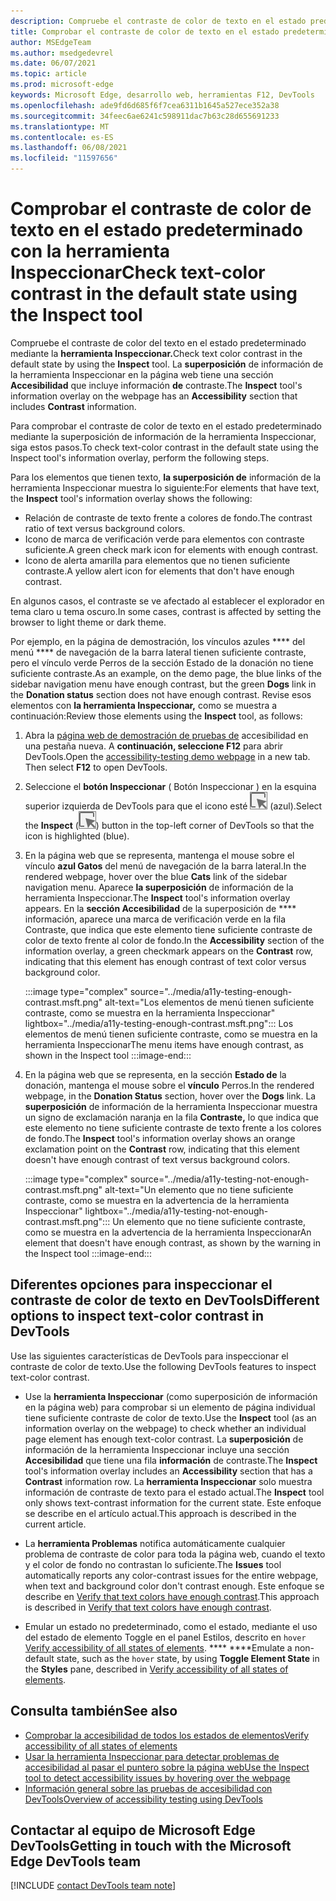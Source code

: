 ```yaml
---
description: Compruebe el contraste de color de texto en el estado predeterminado mediante la superposición de información de la herramienta Inspeccionar en la página, que tiene una sección Accesibilidad que incluye información de contraste.
title: Comprobar el contraste de color de texto en el estado predeterminado con la herramienta Inspeccionar
author: MSEdgeTeam
ms.author: msedgedevrel
ms.date: 06/07/2021
ms.topic: article
ms.prod: microsoft-edge
keywords: Microsoft Edge, desarrollo web, herramientas F12, DevTools
ms.openlocfilehash: ade9fd6d685f6f7cea6311b1645a527ece352a38
ms.sourcegitcommit: 34feec6ae6241c598911dac7b63c28d655691233
ms.translationtype: MT
ms.contentlocale: es-ES
ms.lasthandoff: 06/08/2021
ms.locfileid: "11597656"
---
```

# <a name="check-text-color-contrast-in-the-default-state-using-the-inspect-tool"></a><span data-ttu-id="37e4f-104">Comprobar el contraste de color de texto en el estado predeterminado con la herramienta Inspeccionar</span><span class="sxs-lookup"><span data-stu-id="37e4f-104">Check text-color contrast in the default state using the Inspect tool</span></span>

<!-- Inspect tool: information overlay: Accessibility section: Contrast row -->

<span data-ttu-id="37e4f-105">Compruebe el contraste de color del texto en el estado predeterminado mediante la **herramienta Inspeccionar.**</span><span class="sxs-lookup"><span data-stu-id="37e4f-105">Check text color contrast in the default state by using the **Inspect** tool.</span></span>  <span data-ttu-id="37e4f-106">La **superposición** de información de la herramienta Inspeccionar en la página web tiene una sección **Accesibilidad** que incluye información **de** contraste.</span><span class="sxs-lookup"><span data-stu-id="37e4f-106">The **Inspect** tool's information overlay on the webpage has an **Accessibility** section that includes **Contrast** information.</span></span>

<span data-ttu-id="37e4f-107">Para comprobar el contraste de color de texto en el estado predeterminado mediante la superposición de información de la herramienta Inspeccionar, siga estos pasos.</span><span class="sxs-lookup"><span data-stu-id="37e4f-107">To check text-color contrast in the default state using the Inspect tool's information overlay, perform the following steps.</span></span>

<!-- Inspect tool -->
<span data-ttu-id="37e4f-108">Para los elementos que tienen texto, **la superposición de** información de la herramienta Inspeccionar muestra lo siguiente:</span><span class="sxs-lookup"><span data-stu-id="37e4f-108">For elements that have text, the **Inspect** tool's information overlay shows the following:</span></span>
*  <span data-ttu-id="37e4f-109">Relación de contraste de texto frente a colores de fondo.</span><span class="sxs-lookup"><span data-stu-id="37e4f-109">The contrast ratio of text versus background colors.</span></span>
*  <span data-ttu-id="37e4f-110">Icono de marca de verificación verde para elementos con contraste suficiente.</span><span class="sxs-lookup"><span data-stu-id="37e4f-110">A green check mark icon for elements with enough contrast.</span></span>
*  <span data-ttu-id="37e4f-111">Icono de alerta amarilla para elementos que no tienen suficiente contraste.</span><span class="sxs-lookup"><span data-stu-id="37e4f-111">A yellow alert icon for elements that don't have enough contrast.</span></span>

<span data-ttu-id="37e4f-112">En algunos casos, el contraste se ve afectado al establecer el explorador en tema claro u tema oscuro.</span><span class="sxs-lookup"><span data-stu-id="37e4f-112">In some cases, contrast is affected by setting the browser to light theme or dark theme.</span></span>

<span data-ttu-id="37e4f-113">Por ejemplo, en la página de demostración, los vínculos azules \*\*\*\* del menú \*\*\*\* de navegación de la barra lateral tienen suficiente contraste, pero el vínculo verde Perros de la sección Estado de la donación no tiene suficiente contraste.</span><span class="sxs-lookup"><span data-stu-id="37e4f-113">As an example, on the demo page, the blue links of the sidebar navigation menu have enough contrast, but the green **Dogs** link in the **Donation status** section does not have enough contrast.</span></span>  <span data-ttu-id="37e4f-114">Revise esos elementos con **la herramienta Inspeccionar,** como se muestra a continuación:</span><span class="sxs-lookup"><span data-stu-id="37e4f-114">Review those elements using the **Inspect** tool, as follows:</span></span>

1.  <span data-ttu-id="37e4f-115">Abra la [página web de demostración de pruebas de][DevToolsA11yErrorsDemopage] accesibilidad en una pestaña nueva.  A **continuación, seleccione F12** para abrir DevTools.</span><span class="sxs-lookup"><span data-stu-id="37e4f-115">Open the [accessibility-testing demo webpage][DevToolsA11yErrorsDemopage] in a new tab.  Then select **F12** to open DevTools.</span></span>

1.  <span data-ttu-id="37e4f-116">Seleccione el **botón Inspeccionar** \( Botón Inspeccionar \) en la esquina superior izquierda de DevTools para que el icono esté ![ resaltado ](../media/inspect-icon.msft.png) (azul).</span><span class="sxs-lookup"><span data-stu-id="37e4f-116">Select the **Inspect** \(![Inspect button](../media/inspect-icon.msft.png)\) button in the top-left corner of DevTools so that the icon is highlighted (blue).</span></span>

1.  <span data-ttu-id="37e4f-117">En la página web que se representa, mantenga el mouse sobre el vínculo **azul Gatos** del menú de navegación de la barra lateral.</span><span class="sxs-lookup"><span data-stu-id="37e4f-117">In the rendered webpage, hover over the blue **Cats** link of the sidebar navigation menu.</span></span>  <span data-ttu-id="37e4f-118">Aparece **la superposición** de información de la herramienta Inspeccionar.</span><span class="sxs-lookup"><span data-stu-id="37e4f-118">The **Inspect** tool's information overlay appears.</span></span>  <span data-ttu-id="37e4f-119">En la **sección Accesibilidad** de la superposición de \*\*\*\* información, aparece una marca de verificación verde en la fila Contraste, que indica que este elemento tiene suficiente contraste de color de texto frente al color de fondo.</span><span class="sxs-lookup"><span data-stu-id="37e4f-119">In the **Accessibility** section of the information overlay, a green checkmark appears on the **Contrast** row, indicating that this element has enough contrast of text color versus background color.</span></span>

    :::image type="complex" source="../media/a11y-testing-enough-contrast.msft.png" alt-text="Los elementos de menú tienen suficiente contraste, como se muestra en la herramienta Inspeccionar" lightbox="../media/a11y-testing-enough-contrast.msft.png":::
        <span data-ttu-id="37e4f-121">Los elementos de menú tienen suficiente contraste, como se muestra en la herramienta Inspeccionar</span><span class="sxs-lookup"><span data-stu-id="37e4f-121">The menu items have enough contrast, as shown in the Inspect tool</span></span>
    :::image-end:::

1.  <span data-ttu-id="37e4f-122">En la página web que se representa, en la sección **Estado de** la donación, mantenga el mouse sobre el **vínculo** Perros.</span><span class="sxs-lookup"><span data-stu-id="37e4f-122">In the rendered webpage, in the **Donation Status** section, hover over the **Dogs** link.</span></span>  <span data-ttu-id="37e4f-123">La **superposición** de información de la herramienta Inspeccionar muestra un signo de exclamación naranja en la fila **Contraste,** lo que indica que este elemento no tiene suficiente contraste de texto frente a los colores de fondo.</span><span class="sxs-lookup"><span data-stu-id="37e4f-123">The **Inspect** tool's information overlay shows an orange exclamation point on the **Contrast** row, indicating that this element doesn't have enough contrast of text versus background colors.</span></span>

    :::image type="complex" source="../media/a11y-testing-not-enough-contrast.msft.png" alt-text="Un elemento que no tiene suficiente contraste, como se muestra en la advertencia de la herramienta Inspeccionar" lightbox="../media/a11y-testing-not-enough-contrast.msft.png":::
        <span data-ttu-id="37e4f-125">Un elemento que no tiene suficiente contraste, como se muestra en la advertencia de la herramienta Inspeccionar</span><span class="sxs-lookup"><span data-stu-id="37e4f-125">An element that doesn't have enough contrast, as shown by the warning in the Inspect tool</span></span>
    :::image-end:::


## <a name="different-options-to-inspect-text-color-contrast-in-devtools"></a><span data-ttu-id="37e4f-126">Diferentes opciones para inspeccionar el contraste de color de texto en DevTools</span><span class="sxs-lookup"><span data-stu-id="37e4f-126">Different options to inspect text-color contrast in DevTools</span></span>

<span data-ttu-id="37e4f-127">Use las siguientes características de DevTools para inspeccionar el contraste de color de texto.</span><span class="sxs-lookup"><span data-stu-id="37e4f-127">Use the following DevTools features to inspect text-color contrast.</span></span>

*  <span data-ttu-id="37e4f-128">Use la **herramienta Inspeccionar** (como superposición de información en la página web) para comprobar si un elemento de página individual tiene suficiente contraste de color de texto.</span><span class="sxs-lookup"><span data-stu-id="37e4f-128">Use the **Inspect** tool (as an information overlay on the webpage) to check whether an individual page element has enough text-color contrast.</span></span>  <span data-ttu-id="37e4f-129">La **superposición** de información de la herramienta Inspeccionar incluye una sección **Accesibilidad** que tiene una fila **información** de contraste.</span><span class="sxs-lookup"><span data-stu-id="37e4f-129">The **Inspect** tool's information overlay includes an **Accessibility** section that has a **Contrast** information row.</span></span>  <span data-ttu-id="37e4f-130">La **herramienta Inspeccionar** solo muestra información de contraste de texto para el estado actual.</span><span class="sxs-lookup"><span data-stu-id="37e4f-130">The **Inspect** tool only shows text-contrast information for the current state.</span></span>  <span data-ttu-id="37e4f-131">Este enfoque se describe en el artículo actual.</span><span class="sxs-lookup"><span data-stu-id="37e4f-131">This approach is described in the current article.</span></span>

*  <span data-ttu-id="37e4f-132">La **herramienta Problemas** notifica automáticamente cualquier problema de contraste de color para toda la página web, cuando el texto y el color de fondo no contrastan lo suficiente.</span><span class="sxs-lookup"><span data-stu-id="37e4f-132">The **Issues** tool automatically reports any color-contrast issues for the entire webpage, when text and background color don't contrast enough.</span></span>  <span data-ttu-id="37e4f-133">Este enfoque se describe en [Verify that text colors have enough contrast](test-issues-tool.md#verify-that-text-colors-have-enough-contrast).</span><span class="sxs-lookup"><span data-stu-id="37e4f-133">This approach is described in [Verify that text colors have enough contrast](test-issues-tool.md#verify-that-text-colors-have-enough-contrast).</span></span>

*  <span data-ttu-id="37e4f-134">Emular un estado no predeterminado, como el estado, mediante el uso del estado de elemento Toggle en el panel Estilos, descrito en `hover` [Verify accessibility of all states of elements](test-inspect-states.md). \*\*\*\* \*\*\*\*</span><span class="sxs-lookup"><span data-stu-id="37e4f-134">Emulate a non-default state, such as the `hover` state, by using **Toggle Element State** in the **Styles** pane, described in [Verify accessibility of all states of elements](test-inspect-states.md).</span></span>


## <a name="see-also"></a><span data-ttu-id="37e4f-135">Consulta también</span><span class="sxs-lookup"><span data-stu-id="37e4f-135">See also</span></span>

*  [<span data-ttu-id="37e4f-136">Comprobar la accesibilidad de todos los estados de elementos</span><span class="sxs-lookup"><span data-stu-id="37e4f-136">Verify accessibility of all states of elements</span></span>][DevtoolsAccessibilityTestInspectStates]
*  [<span data-ttu-id="37e4f-137">Usar la herramienta Inspeccionar para detectar problemas de accesibilidad al pasar el puntero sobre la página web</span><span class="sxs-lookup"><span data-stu-id="37e4f-137">Use the Inspect tool to detect accessibility issues by hovering over the webpage</span></span>](test-inspect-tool.md)
*  [<span data-ttu-id="37e4f-138">Información general sobre las pruebas de accesibilidad con DevTools</span><span class="sxs-lookup"><span data-stu-id="37e4f-138">Overview of accessibility testing using DevTools</span></span>](accessibility-testing-in-devtools.md)


## <a name="getting-in-touch-with-the-microsoft-edge-devtools-team"></a><span data-ttu-id="37e4f-139">Contactar al equipo de Microsoft Edge DevTools</span><span class="sxs-lookup"><span data-stu-id="37e4f-139">Getting in touch with the Microsoft Edge DevTools team</span></span>  

[!INCLUDE [contact DevTools team note](../includes/contact-devtools-team-note.md)]  


<!-- links -->
[DevtoolsAccessibilityTestInspectStates]: test-inspect-states.md "Comprobar la accesibilidad de todos los estados de elementos | Microsoft Docs"
[DevToolsA11yErrorsDemopage]: https://microsoftedge.github.io/DevToolsSamples/a11y-testing/page-with-errors.html "Página web de demostración de pruebas de accesibilidad | GitHub"
